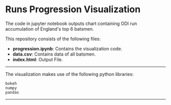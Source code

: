 # Runs Progression Visualization

The code in jupyter notebook outputs chart containing ODI run accumulation of England's top 6 batsmen. 

This repository consists of the following files:
* **progression.ipynb**: Contains the visualization code. 
* **data.csv**: Contains data of all batsmen.
* **index.html**: Output File.

* * * 
The visualization makes use of the following python libraries:
```
bokeh
numpy
pandas
```
* * * 